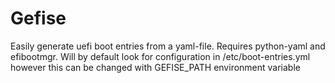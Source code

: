 # Gefise

Easily generate uefi boot entries from a yaml-file.
Requires python-yaml and efibootmgr.
Will by default look for configuration in /etc/boot-entries.yml however this can be changed with GEFISE_PATH environment variable
